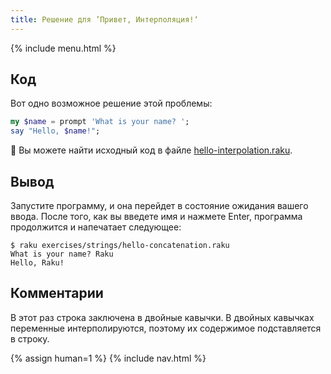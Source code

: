 ```yaml
---
title: Решение для ’Привет, Интерполяция!‘
---
```


{% include menu.html %}

## Код

Вот одно возможное решение этой проблемы:

```raku
my $name = prompt 'What is your name? ';
say "Hello, $name!";
```

🦋 Вы можете найти исходный код в файле [hello-interpolation.raku](https://github.com/ash/raku-course/blob/master/exercises/strings/hello-interpolation.raku).

## Вывод

Запустите программу, и она перейдет в состояние ожидания вашего ввода. После
того, как вы введете имя и нажмете Enter, программа продолжится и напечатает следующее:

```console
$ raku exercises/strings/hello-concatenation.raku
What is your name? Raku
Hello, Raku!
```

## Комментарии

В этот раз строка заключена в двойные кавычки. В двойных кавычках переменные
интерполируются, поэтому их содержимое подставляется в строку.

{% assign human=1 %}
{% include nav.html %}
